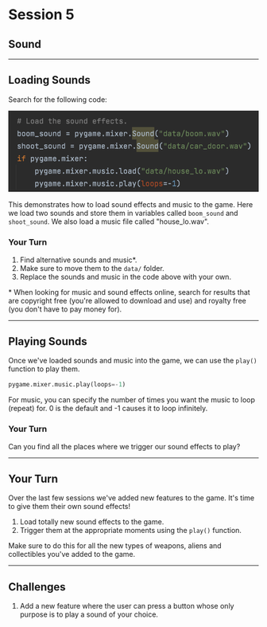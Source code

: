 # Session 5

## Sound


---

## Loading Sounds

Search for the following code:

![](../../extra/images/load_sound.png)

This demonstrates how to load sound effects and music to the game.
Here we load two sounds and store them in variables called `boom_sound` and `shoot_sound`.
We also load a music file called "house_lo.wav".

### Your Turn

1. Find alternative sounds and music*.
2. Make sure to move them to the `data/` folder.
3. Replace the sounds and music in the code above with your own.

\* When looking for music and sound effects online, search for results that are copyright free (you're allowed to download and use) and royalty free (you don't have to pay money for).


---

## Playing Sounds

Once we've loaded sounds and music into the game, we can use the `play()` function to play them.

```python
pygame.mixer.music.play(loops=-1)
```

For music, you can specify the number of times you want the music to loop (repeat) for.
0 is the default and -1 causes it to loop infinitely.

### Your Turn

Can you find all the places where we trigger our sound effects to play?


---

## Your Turn

Over the last few sessions we've added new features to the game.
It's time to give them their own sound effects!

1. Load totally new sound effects to the game.
2. Trigger them at the appropriate moments using the `play()` function.

Make sure to do this for all the new types of weapons, aliens and collectibles you've added to the game.


---

## Challenges

1. Add a new feature where the user can press a button whose only purpose is to play a sound of your choice.
